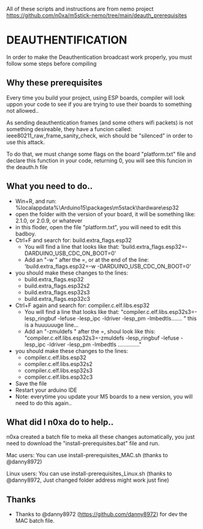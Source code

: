 

All of these scripts and instructions are from nemo project https://github.com/n0xa/m5stick-nemo/tree/main/deauth_prerequisites

# DEAUTHENTIFICATION
In order to make the Deauthentication broadcast work properly, you must follow some steps before compiling


## Why these prerequisites
Every time you build your project, using ESP boards, compiler will look uppon your code to see if you are trying to use their boards to something not allowed..

As sending deauthentication frames (and some others wifi packets) is not something desireable, they have a funcion called: ieee80211_raw_frame_sanity_check, wich should be "silenced" in order to use this attack.

To do that, we must change some flags on the board "platform.txt" file and declare this function in your code, returning 0, you will see this funcion in the deauth.h file


## What you need to do..
* Win+R, and run: %localappdata%\Arduino15\packages\m5stack\hardware\esp32
* open the folder with the version of your board, it will be something like: 2.1.0, or 2.0.9, or whatever
* in this floder, open the file "platform.txt", you will need to edit this badboy.
* Ctrl+F and search for: build.extra_flags.esp32
  - You will find a line that looks like that:  'build.extra_flags.esp32=-DARDUINO_USB_CDC_ON_BOOT=0'
  - Add an "-w " after the =, or at the end of the line: 'build.extra_flags.esp32=-w -DARDUINO_USB_CDC_ON_BOOT=0'
* you should make these changes to the lines:
  - build.extra_flags.esp32
  - build.extra_flags.esp32s2
  - build.extra_flags.esp32s3
  - build.extra_flags.esp32c3
* Ctrl+F again and search for: compiler.c.elf.libs.esp32
  - You will find a line that looks like that: "compiler.c.elf.libs.esp32s3=-lesp_ringbuf -lefuse -lesp_ipc -ldriver -lesp_pm -lmbedtls....... " this is a huuuuuuge line...
  - Add an "-zmuldefs " after the =, shoul look like this: "compiler.c.elf.libs.esp32s3=-zmuldefs -lesp_ringbuf -lefuse -lesp_ipc -ldriver -lesp_pm -lmbedtls .............."
* you should make these changes to the lines:
  - compiler.c.elf.libs.esp32
  - compiler.c.elf.libs.esp32s2
  - compiler.c.elf.libs.esp32s3
  - compiler.c.elf.libs.esp32c3
* Save the file
* Restart your arduino IDE
* Note: everytime you update your M5 boards to a new version, you will need to do this again..


## What did I n0xa do to help..
n0xa created a batch file to meka all these changes automatically, you just need to download the "install-prerequisites.bat" file and run.

Mac users: You can use install-prerequisites_MAC.sh (thanks to @danny8972)

Linux users: You can use install-prerequisites_Linux.sh (thanks to @danny8972, Just changed folder address might work just fine)

## Thanks
* Thanks to @danny8972 (https://github.com/danny8972) for dev the MAC batch file.

